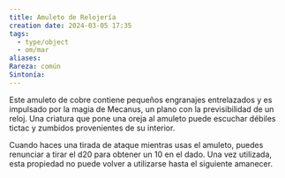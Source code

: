 ```yaml
---
title: Amuleto de Relojería
creation date: 2024-03-05 17:35
tags:
  - type/object
  - om/mar
aliases: 
Rareza: común
Sintonía:
---
```

Este amuleto de cobre contiene pequeños engranajes entrelazados y es impulsado por la magia de Mecanus, un plano con la previsibilidad de un reloj. Una criatura que pone una oreja al amuleto puede escuchar débiles tictac y zumbidos provenientes de su interior.

Cuando haces una tirada de ataque mientras usas el amuleto, puedes renunciar a tirar el d20 para obtener un 10 en el dado. Una vez utilizada, esta propiedad no puede volver a utilizarse hasta el siguiente amanecer.